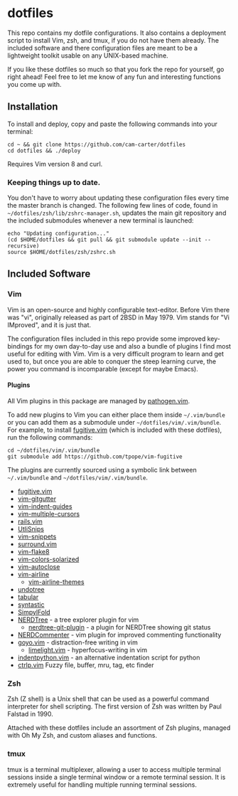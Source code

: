# dotfiles

This repo contains my dotfile configurations. It also contains a deployment script to install Vim, zsh, and tmux, if you do not have them already. The included software and there configuration files are meant to be a lightweight toolkit usable on any UNIX-based machine.

If you like these dotfiles so much so that you fork the repo for yourself, go right ahead! Feel free to let me know of any fun and interesting functions you come up with.

## Installation
To install and deploy, copy and paste the following commands into your terminal:
```
cd ~ && git clone https://github.com/cam-carter/dotfiles
cd dotfiles && ./deploy
```

Requires Vim version 8 and curl.

### Keeping things up to date.
You don't have to worry about updating these configuration files every time the master branch is changed. The following few lines of code, found in `~/dotfiles/zsh/lib/zshrc-manager.sh`, updates the main git repository and the included submodules whenever a new terminal is launched:
```
echo "Updating configuration..."
(cd $HOME/dotfiles && git pull && git submodule update --init --recursive)
source $HOME/dotfiles/zsh/zshrc.sh
```

## Included Software

### Vim
Vim is an open-source and highly configurable text-editor.  Before Vim there was "vi", originally released as part of 2BSD in May 1979. Vim stands for "Vi IMproved", and it is just that.

The configuration files included in this repo provide some improved key-bindings for my own day-to-day use and also a bundle of plugins I find most useful for editing with Vim. Vim is a very difficult program to learn and get used to, but once you are able to conquer the steep learning curve, the power you command is incomparable (except for maybe Emacs).

#### Plugins
All Vim plugins in this package are managed by [pathogen.vim](https://github.com/tpope/vim-pathogen).

To add new plugins to Vim you can either place them inside `~/.vim/bundle` or you can add them as a submodule under `~/dotfiles/vim/.vim/bundle`. For example, to install [fugitive.vim](https://github.com/tpope/vim-fugitive) (which is included with these dotfiles), run the following commands:
```
cd ~/dotfiles/vim/.vim/bundle
git submodule add https://github.com/tpope/vim-fugitive
```

The plugins are currently sourced using a symbolic link between `~/.vim/bundle` and `~/dotfiles/vim/.vim/bundle`.

- [fugitive.vim](https://github.com/vim-fugitive)
- [vim-gitgutter](https://github.com/vim-gitgutter)
- [vim-indent-guides](https://github.com/nathanaelkane/vim-indent-guides)
- [vim-multiple-cursors](https"//github.com/terryma/vim-multiple-cursors")
- [rails.vim](https://github.com/tpope/vim-rails)
- [UtliSnips](https://github.com/SirVer/ultisnips)
- [vim-snippets](https://github.com/honza/vim-snippets)
- [surround.vim](https://github.com/tpope/vim-surround)
- [vim-flake8](https://github.com/nvie/vim-flake8)
- [vim-colors-solarized](https://github.com/altercation/vim-colors-solarized)
- [vim-autoclose](https://github.com/vim-scripts/AutoClose)
- [vim-airline](https://github.com/vim-airline/vim-airline)
	- [vim-airline-themes](https://github.com/vim-airline/vim-airline-themes)
- [undotree](https://github.com/mbbill/undotree)
- [tabular](https://github.com/godlygeek/tabular)
- [syntastic](https://github.com/vim-syntastic/syntastic)
- [SimpylFold](https://github.com/tmhedberg/SimpylFold)
- [NERDTree](https://github/scrooloose/nerdtree) - a tree explorer plugin for vim
	- [nerdtree-git-plugin](https://github.com/Xuyuanp/nerdtree-git-status) - a plugin for NERDTree showing git status
- [NERDCommenter](https://github.com/scrooloose/nerdcommenter) - vim plugin for improved commenting functionality
- [goyo.vim](https://github.com/junegunn/goyo.vim) - distraction-free writing in vim
	- [limelight.vim](https://github.com/junegunn/limelight.vim) - hyperfocus-writing in vim
- [indentpython.vim](https://github.com/vim-scripts/indentpython.vim) - an alternative indentation script for python
- [ctrlp.vim](https://github.com/ctrlpvim/ctrlp.vim) Fuzzy file, buffer, mru, tag, etc finder

### Zsh
Zsh (Z shell) is a Unix shell that can be used as a powerful command interpreter for shell scripting. The first version of Zsh was written by Paul Falstad in 1990.

Attached with these dotfiles include an assortment of Zsh plugins, managed with Oh My Zsh, and custom aliases and functions.

### tmux

tmux is a terminal multiplexer, allowing a user to access multiple terminal sessions inside a single terminal window or a remote terminal session. It is extremely useful for handling multiple running terminal sessions.

